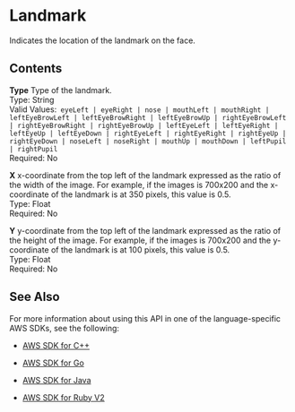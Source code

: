 # Landmark<a name="API_Landmark"></a>

Indicates the location of the landmark on the face\.

## Contents<a name="API_Landmark_Contents"></a>

 **Type**   <a name="rekognition-Type-Landmark-Type"></a>
Type of the landmark\.  
Type: String  
Valid Values:` eyeLeft | eyeRight | nose | mouthLeft | mouthRight | leftEyeBrowLeft | leftEyeBrowRight | leftEyeBrowUp | rightEyeBrowLeft | rightEyeBrowRight | rightEyeBrowUp | leftEyeLeft | leftEyeRight | leftEyeUp | leftEyeDown | rightEyeLeft | rightEyeRight | rightEyeUp | rightEyeDown | noseLeft | noseRight | mouthUp | mouthDown | leftPupil | rightPupil`   
Required: No

 **X**   <a name="rekognition-Type-Landmark-X"></a>
x\-coordinate from the top left of the landmark expressed as the ratio of the width of the image\. For example, if the images is 700x200 and the x\-coordinate of the landmark is at 350 pixels, this value is 0\.5\.   
Type: Float  
Required: No

 **Y**   <a name="rekognition-Type-Landmark-Y"></a>
y\-coordinate from the top left of the landmark expressed as the ratio of the height of the image\. For example, if the images is 700x200 and the y\-coordinate of the landmark is at 100 pixels, this value is 0\.5\.  
Type: Float  
Required: No

## See Also<a name="API_Landmark_SeeAlso"></a>

For more information about using this API in one of the language\-specific AWS SDKs, see the following:

+  [AWS SDK for C\+\+](http://docs.aws.amazon.com/goto/SdkForCpp/rekognition-2016-06-27/Landmark) 

+  [AWS SDK for Go](http://docs.aws.amazon.com/goto/SdkForGoV1/rekognition-2016-06-27/Landmark) 

+  [AWS SDK for Java](http://docs.aws.amazon.com/goto/SdkForJava/rekognition-2016-06-27/Landmark) 

+  [AWS SDK for Ruby V2](http://docs.aws.amazon.com/goto/SdkForRubyV2/rekognition-2016-06-27/Landmark) 